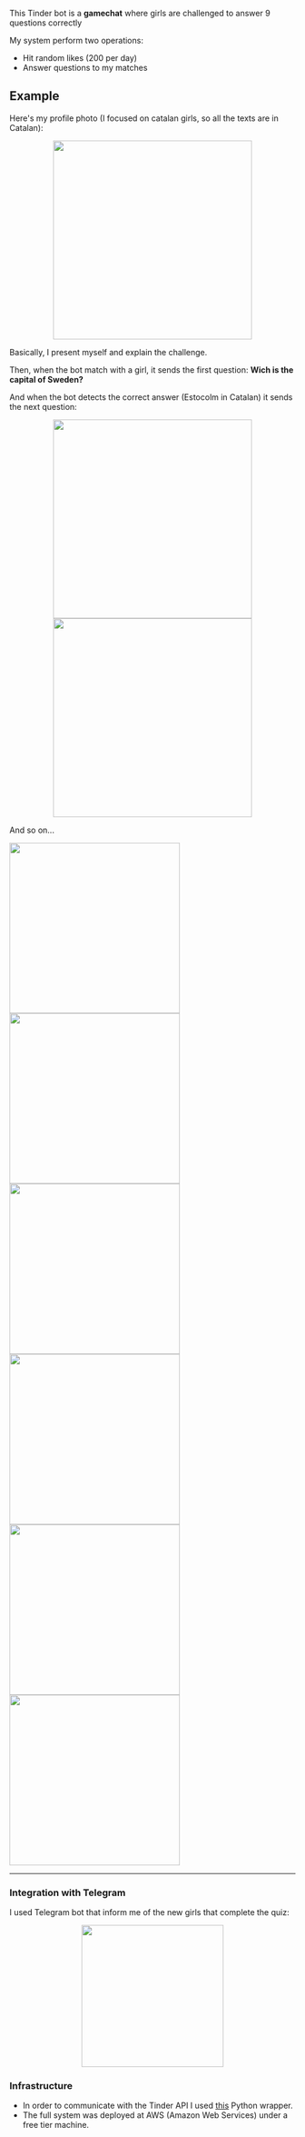 
This Tinder bot is a **gamechat** where girls are challenged to answer 9 questions correctly

My system perform two operations:
* Hit random likes (200 per day)
* Answer questions to my matches


## Example

Here's my profile photo (I focused on catalan girls, so all the texts are in Catalan):

<p align="center">
 <img src="images/Screenshot_20170710-141118.png" width="350">
</p>

Basically, I present myself and explain the challenge.

Then, when the bot match with a girl, it sends the first question: **Wich is the capital of Sweden?**

And when the bot detects the correct answer (Estocolm in Catalan) it sends the next question:

  <div align="center">
   <img src="images/Screenshot_20170710-141129.png" width="350">
   <img src="images/Screenshot_20170710-141136.png" width="350">
  </div>


<p align="center">
</p>

And so on...

<div> 
  <div>
     <img src="images/Screenshot_20170710-141144.png" width="300">
     <img src="images/Screenshot_20170710-141148.png" width="300">
  </div>
   <div>
     <img src="images/Screenshot_20170710-141159.png" width="300">
     <img src="images/Screenshot_20170710-141204.png" width="300">
  </div>
  <div>
     <img src="images/Screenshot_20170710-141210.png" width="300">
     <img src="images/Screenshot_20170710-141216.png" width="300">
  </div> 
</div>


___

### Integration with Telegram

I used Telegram bot that inform me of the new girls that complete the quiz:

<p align="center">
 <img src="images/photo_2018-05-21_23-14-29.jpg" width="250">
</p>

### Infrastructure
* In order to communicate with the Tinder API I used [this](https://github.com/charliewolf/pynder) Python wrapper.
* The full system was deployed at AWS (Amazon Web Services) under a free tier machine.




